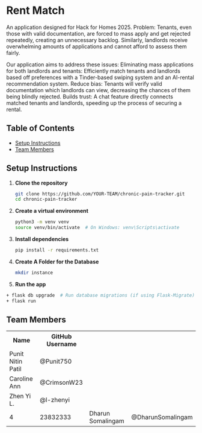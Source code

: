# Rent Match
An application designed for Hack for Homes 2025.
Problem: Tenants, even those with valid documentation, are forced to mass apply and get rejected repeatedly, creating an unnecessary backlog. Similarly, landlords receive overwhelming amounts of applications and cannot afford to assess them fairly.

Our application aims to address these issues:
Eliminating mass applications for both landlords and tenants: Efficiently match tenants and landlords based off preferences with a Tinder-based swiping system and an AI-rental recommendation system.
Reduce bias: Tenants will verify valid documentation which landlords can view, decreasing the chances of them being blindly rejected.
Builds trust: A chat feature directly connects matched tenants and landlords, speeding up the process of securing a rental.


## Table of Contents
- [Setup Instructions](#setup-instructions)
- [Team Members](#team-members)


## Setup Instructions

1. **Clone the repository**

   ```bash
   git clone https://github.com/YOUR-TEAM/chronic-pain-tracker.git
   cd chronic-pain-tracker

   ```

2. **Create a virtual environment**

   ```bash
   python3 -m venv venv
   source venv/bin/activate  # On Windows: venv\Scripts\activate

   ```

3. **Install dependencies**

   ```bash
   pip install -r requirements.txt

   ```
4. **Create A Folder for the Database**
   ```bash
   mkdir instance
   ```

5. **Run the app**

```bash
+ flask db upgrade  # Run database migrations (if using Flask-Migrate)
+ flask run

```

## Team Members

<table>
  <tr>
    <th>Name</th>
    <th>GitHub Username</th>
  </tr>
  <tr>
    <td>Punit Nitin Patil</td>
    <td>@Punit750</td>
  </tr>
  <tr>
    <td>Caroline Ann</td>
    <td>@CrimsonW23</td>
  </tr>
  <tr>
    <td>Zhen Yi L.</td>
    <td>@l-zhenyi</td>
  </tr>
  <tr>
    <td>4</td>
    <td>23832333</td>
    <td>Dharun Somalingam</td>
    <td>@DharunSomalingam</td>
  </tr>
</table>
